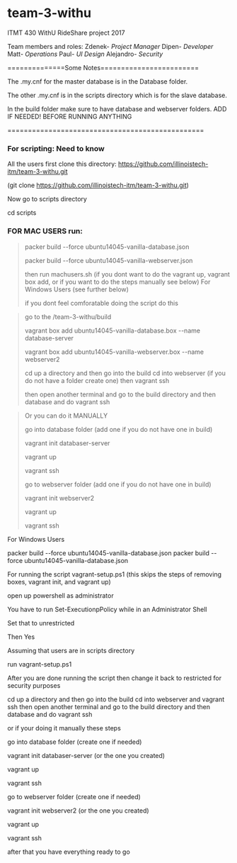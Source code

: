 # team-3-withu
ITMT 430 WithU RideShare project 2017

Team members and roles:
Zdenek- *Project Manager*
Dipen- *Developer*
Matt- *Operations*
Paul- *UI Design* 
Alejandro- *Security*

==============Some Notes========================

The .my.cnf for the master database is in the 
Database folder.

The other .my.cnf is in the scripts directory
which is for the slave database.

In the build folder make sure to have database
and webserver folders. ADD IF NEEDED! BEFORE 
RUNNING ANYTHING

================================================

### For scripting: Need to know

All the users first clone this directory:
https://github.com/illinoistech-itm/team-3-withu.git

(git clone https://github.com/illinoistech-itm/team-3-withu.git)

Now go to scripts directory

cd scripts

### FOR MAC USERS run:
>
>packer build --force ubuntu14045-vanilla-database.json
>
>packer build --force ubuntu14045-vanilla-webserver.json
>
>then run machusers.sh (if you dont want to do the vagrant up, vagrant box add, or if you want to do the steps manually see below)
For Windows Users (see further below)
>
>if you dont feel comforatable doing the script do this

>go to the /team-3-withu/build
>
>vagrant box add ubuntu14045-vanilla-database.box --name database-server
>
>vagrant box add ubuntu14045-vanilla-webserver.box --name webserver2
>
>cd up a directory and then go into the build cd into webserver (if you do not have a folder create one) then
>vagrant ssh
>
>then open another terminal and go to the build directory and then database and do 
>vagrant ssh

>Or you can do it MANUALLY
>
>go into database folder (add one if you do not have one in build)
>
>vagrant init databaser-server
>
>vagrant up
>
>vagrant ssh
>
>go to webserver folder (add one if you do not have one in build) 
>
>vagrant init webserver2
>
>vagrant up 
>
>vagrant ssh

For Windows Users

packer build --force ubuntu14045-vanilla-database.json
packer build --force ubuntu14045-vanilla-database.json

For running the script vagrant-setup.ps1 (this skips the steps of removing boxes, vagrant init, and vagrant up)

open up powershell as administrator 

You have to run Set-ExecutionpPolicy while in an Administrator Shell

Set that to unrestricted

Then Yes

Assuming that users are in scripts directory

run vagrant-setup.ps1

After you are done running the script then change it back to restricted for security purposes

cd up a directory and then go into the build cd into webserver and vagrant ssh
then open another terminal and go to the build directory and then database and do vagrant ssh

or if your doing it manually these steps

go into database folder (create one if needed)

vagrant init databaser-server (or the one you created)

vagrant up

vagrant ssh

go to webserver folder (create one if needed)

vagrant init webserver2 (or the one you created)

vagrant up 

vagrant ssh

after that you have everything ready to go

 

